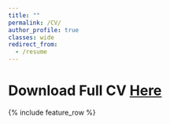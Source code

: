 ```yaml
---
title: ""
permalink: /CV/
author_profile: true
classes: wide
redirect_from:
  - /resume
---
```


Download Full CV [Here](https://diegobonelli.github.io/files/CV.pdf) 
======


{% include feature_row %}
